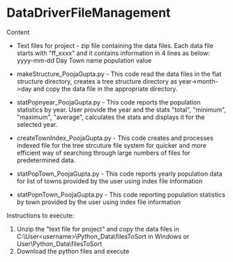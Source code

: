 # DataDriverFileManagement


Content

- Text files for project - zip file containing the data files. Each data file starts with "ff_xxxx" and it contains information in 4 lines as below:
yyyy-mm-dd
Day
Town name
population value

- makeStructure_PoojaGupta.py - This code read the data files in the flat structure directory, creates a tree structure directory as year->month->day and copy the data file in the appropriate directory.

- statPopnyear_PoojaGupta.py - This code reports the population statistics by year. User provide the year and the stats "total", "minimum", "maximum", "average", calculates the stats and displays it for the selected year.

- createTownIndex_PoojaGupta.py - This code creates and processes indexed file for the tree strcuture file system for quicker and more efficient way of searching through large numbers of files for predetermined data.

- statPopTown_PoojaGupta.py - This code reports yearly population data for list of towns provided by the user using index file information

- statPopnTown_PoojaGupta.py - This code reporting population statistics by town provided by the user using index file information

Instructions to execute:
1) Unzip the "text file for project" and copy the data files in C:\User\<username>\Python_Data\filesToSort in Windows or User\Python_Data\filesToSort
2) Download the python files and execute

